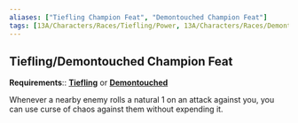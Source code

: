 ```yaml
---
aliases: ["Tiefling Champion Feat", "Demontouched Champion Feat"]
tags: [13A/Characters/Races/Tiefling/Power, 13A/Characters/Races/Demontouched/Power]
---
```


## Tiefling/Demontouched Champion Feat

**Requirements**:: **[Tiefling](Compendium/13A/Races/Tiefling-Demontouched.md)** or **[Demontouched](Compendium/13A/Races/Tiefling-Demontouched.md)**

Whenever a nearby enemy rolls a natural 1 on an attack against you, you can use curse of chaos against them without expending it.

